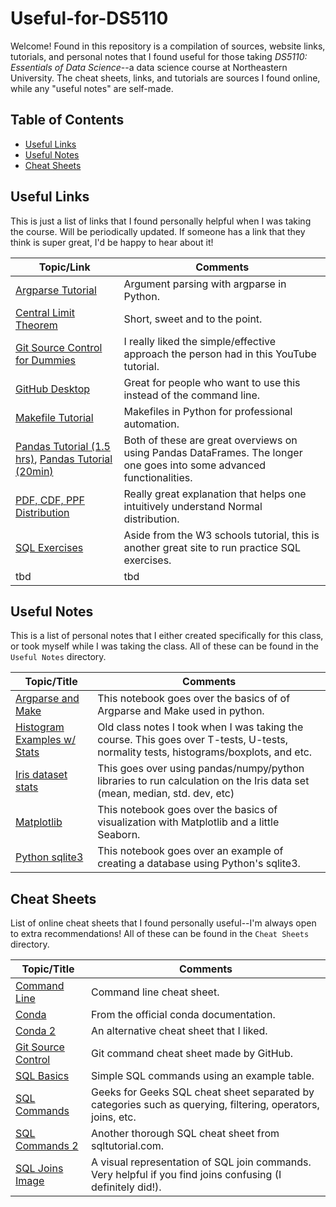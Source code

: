 # Useful-for-DS5110
Welcome! Found in this repository is a compilation of sources, website links, tutorials, and personal notes that I found useful for those taking *DS5110: Essentials of Data Science*--a data science course at Northeastern University. The cheat sheets, links, and tutorials are sources I found online, while any "useful notes" are self-made.

## Table of Contents
* [Useful Links](#useful-links)
* [Useful Notes](#useful-notes)
* [Cheat Sheets](#cheat-sheets)

## Useful Links
This is just a list of links that I found personally helpful when I was taking the course. Will be periodically updated. If someone has a link that they think is super great, I'd be happy to hear about it!

| Topic/Link | Comments |
| ---          | ---  |
| [Argparse Tutorial](https://www.youtube.com/watch?v=88pl8TuuKz0&t=19s) | Argument parsing with argparse in Python. |
| [Central Limit Theorem](https://www.youtube.com/watch?v=YAlJCEDH2uY&start=42) | Short, sweet and to the point. |
| [Git Source Control for Dummies](https://www.youtube.com/watch?v=mJ-qvsxPHpY) | I really liked the simple/effective approach the person had in this YouTube tutorial. |
| [GitHub Desktop](https://www.youtube.com/watch?v=8Dd7KRpKeaE) | Great for people who want to use this instead of the command line. |
| [Makefile Tutorial](https://www.youtube.com/watch?v=Yt-UF7fNLJE) | Makefiles in Python for professional automation. |
| [Pandas Tutorial (1.5 hrs)](https://www.youtube.com/watch?v=2uvysYbKdjM), [Pandas Tutorial (20min)](https://www.youtube.com/watch?v=tRKeLrwfUgU) | Both of these are great overviews on using Pandas DataFrames. The longer one goes into some advanced functionalities. |
| [PDF, CDF, PPF Distribution](https://www.youtube.com/watch?v=3VYupIsbLlY) | Really great explanation that helps one intuitively understand Normal distribution. |
| [SQL Exercises](https://sqlbolt.com) | Aside from the W3 schools tutorial, this is another great site to run practice SQL exercises. |
| tbd | tbd |

## Useful Notes
This is a list of personal notes that I either created specifically for this class, or took myself while I was taking the class. All of these can be found in the `Useful Notes` directory.

| Topic/Title | Comments |
| ---          | ---  |
| [Argparse and Make](https://github.com/charVANder/Useful-for-DS5110/blob/main/Useful%20Notes/argparse_makefile_notes.ipynb) | This notebook goes over the basics of of Argparse and Make used in python. |
| [Histogram Examples w/ Stats](https://github.com/charVANder/Useful-for-DS5110/blob/main/Useful%20Notes/histogram_examples_with_stats.ipynb) | Old class notes I took when I was taking the course. This goes over T-tests, U-tests, normality tests, histograms/boxplots, and etc. |
| [Iris dataset stats](https://github.com/charVANder/Useful-for-DS5110/blob/main/Useful%20Notes/iris_dataset_stats.ipynb) | This goes over using pandas/numpy/python libraries to run calculation on the Iris data set (mean, median, std. dev, etc) |
| [Matplotlib](https://github.com/charVANder/Useful-for-DS5110/blob/main/Useful%20Notes/matplotlib_notes.ipynb) | This notebook goes over the basics of visualization with Matplotlib and a little Seaborn. |
| [Python sqlite3](https://github.com/charVANder/Useful-for-DS5110/blob/main/Useful%20Notes/practice_sqlite3.ipynb) | This notebook goes over an example of creating a database using Python's sqlite3. |

## Cheat Sheets
List of online cheat sheets that I found personally useful--I'm always open to extra recommendations! All of these can be found in the `Cheat Sheets` directory.

| Topic/Title | Comments |
| ---          | ---  |
| [Command Line](https://github.com/charVANder/Useful-for-DS5110/blob/main/Cheat%20Sheets/command_line_cheatsheet.pdf) | Command line cheat sheet. |
| [Conda](https://github.com/charVANder/Useful-for-DS5110/blob/main/Cheat%20Sheets/conda_cheatsheet.pdf) | From the official conda documentation. |
| [Conda 2](https://github.com/charVANder/Useful-for-DS5110/blob/main/Cheat%20Sheets/conda_cheatsheet2.pdf) | An alternative cheat sheet that I liked. |
| [Git Source Control](https://github.com/charVANder/Useful-for-DS5110/blob/main/Cheat%20Sheets/git%20cheat%20sheet.pdf) | Git command cheat sheet made by GitHub. |
| [SQL Basics](https://github.com/charVANder/Useful-for-DS5110/blob/main/Cheat%20Sheets/SQL_basics%20_cheatsheet.pdf) | Simple SQL commands using an example table. |
| [SQL Commands](https://github.com/charVANder/Useful-for-DS5110/blob/main/Cheat%20Sheets/SQL_cheatsheet.pdf) | Geeks for Geeks SQL cheat sheet separated by categories such as querying, filtering, operators, joins, etc. |
| [SQL Commands 2](https://github.com/charVANder/Useful-for-DS5110/blob/main/Cheat%20Sheets/conda_cheatsheet2.pdf) | Another thorough SQL cheat sheet from sqltutorial.com. |
| [SQL Joins Image](https://github.com/charVANder/Useful-for-DS5110/blob/main/Cheat%20Sheets/SQL_joins.png) | A visual representation of SQL join commands. Very helpful if you find joins confusing (I definitely did!). |
